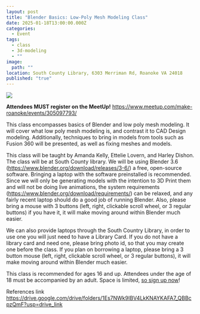```yaml
---
layout: post
title: "Blender Basics: Low-Poly Mesh Modeling Class"
date: 2025-01-18T13:00:00.000Z
categories:
  - Event
tags:
  - class
  - 3d-modeling
  - ""
image:
  path: ""
location: South County Library, 6303 Merriman Rd, Roanoke VA 24018
published: "true"
---
```

![](/assets/images/blender-discord.png)

**Attendees MUST register on the MeetUp!** <https://www.meetup.com/make-roanoke/events/305097793/> 

This class encompasses basics of Blender and low poly mesh modeling. It will cover what low poly mesh modeling is, and contrast it to CAD Design modeling. Additionally, techniques to bring in models from tools such as Fusion 360 will be presented, as well as fixing meshes and models.

This class will be taught by Amanda Kelly, Ettelie Lovern, and Harley Dishon. The class will be at South County library. We will be using Blender 3.6 (<https://www.blender.org/download/releases/3-6/>) a free, open-source software. Bringing a laptop with the software preinstalled is recommended. Since we will only be generating models with the intention to 3D Print them and will not be doing live animations, the system requirements (<https://www.blender.org/download/requirements/>) can be relaxed, and any fairly recent laptop should do a good job of running Blender. Also, please bring a mouse with 3 buttons (left, right, clickable scroll wheel, or 3 regular buttons) if you have it, it will make moving around within Blender much easier.

We can also provide laptops through the South Country Library, in order to use one you will just need to have a Library Card. If you do not have a library card and need one, please bring photo id, so that you may create one before the class. If you plan on borrowing a laptop, please bring a 3 button mouse (left, right, clickable scroll wheel, or 3 regular buttons), it will make moving around within Blender much easier.

This class is recommended for ages 16 and up. Attendees under the age of 18 must be accompanied by an adult. Space is limited, [so sign up now](https://www.meetup.com/make-roanoke/events/305097793/)!

References link
<https://drive.google.com/drive/folders/1Es7NWk9IBV4LkKNAYKAFA7_QBBcpzQmF?usp=drive_link>
